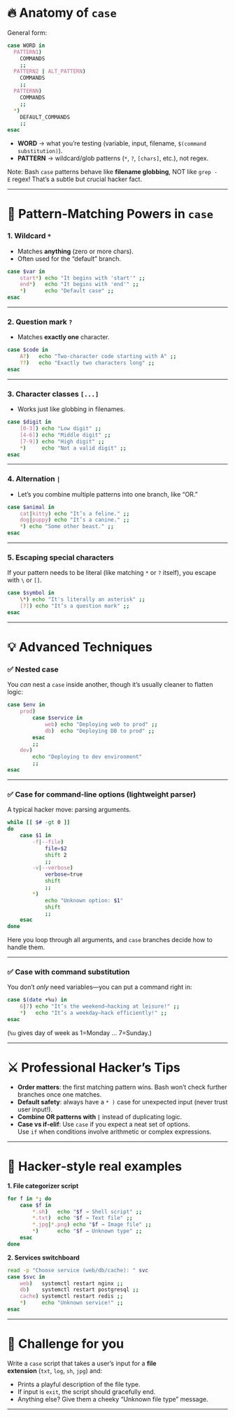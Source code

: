 # 🔥 Anatomy of `case`

General form:

```bash
case WORD in
  PATTERN1)
    COMMANDS
    ;;
  PATTERN2 | ALT_PATTERN)
    COMMANDS
    ;;
  PATTERNN)
    COMMANDS
    ;;
  *)
    DEFAULT_COMMANDS
    ;;
esac
```

- **WORD** → what you’re testing (variable, input, filename, `$(command substitution)`).
- **PATTERN** → wildcard/glob patterns (`*`, `?`, `[chars]`, etc.), not regex.

Note: Bash `case` patterns behave like **filename globbing**, NOT like `grep -E` regex! That’s a subtle but crucial hacker fact.

---
# 🔑 Pattern-Matching Powers in `case`

### 1. Wildcard `*`

- Matches **anything** (zero or more chars).
- Often used for the “default” branch.

```bash
case $var in
    start*) echo "It begins with 'start'" ;;
    end*)   echo "It begins with 'end'" ;;
    *)      echo "Default case" ;;
esac
```

---
### 2. Question mark `?`

- Matches **exactly one** character.

```bash
case $code in
    A?)   echo "Two-character code starting with A" ;;
    ??)   echo "Exactly two characters long" ;;
esac
```

---
### 3. Character classes `[...]`

- Works just like globbing in filenames.

```bash
case $digit in
    [0-3]) echo "Low digit" ;;
    [4-6]) echo "Middle digit" ;;
    [7-9]) echo "High digit" ;;
    *)     echo "Not a valid digit" ;;
esac
```

---
### 4. Alternation `|`

- Let’s you combine multiple patterns into one branch, like “OR.”

```bash
case $animal in
    cat|kitty) echo "It’s a feline." ;;
    dog|puppy) echo "It’s a canine." ;;
    *) echo "Some other beast." ;;
esac
```

---
### 5. Escaping special characters

If your pattern needs to be literal (like matching `*` or `?` itself), you escape with `\` or `[]`.

```bash
case $symbol in
    \*) echo "It's literally an asterisk" ;;
    [?]) echo "It’s a question mark" ;;
esac
```

---
# 💡 Advanced Techniques

### ✅ Nested case

You _can_ nest a `case` inside another, though it’s usually cleaner to flatten logic:

```bash
case $env in
    prod)
        case $service in
            web) echo "Deploying web to prod" ;;
            db)  echo "Deploying DB to prod" ;;
        esac
        ;;
    dev)
        echo "Deploying to dev environment"
        ;;
esac
```

---

### ✅ Case for command‑line options (lightweight parser)

A typical hacker move: parsing arguments.

```bash
while [[ $# -gt 0 ]]
do
    case $1 in
        -f|--file)
            file=$2
            shift 2
            ;;
        -v|--verbose)
            verbose=true
            shift
            ;;
        *)
            echo "Unknown option: $1"
            shift
            ;;
    esac
done
```

Here you loop through all arguments, and `case` branches decide how to handle them.

---
### ✅ Case with command substitution

You don’t _only_ need variables—you can put a command right in:

```bash
case $(date +%u) in
    6|7) echo "It’s the weekend—hacking at leisure!" ;;
    *)   echo "It’s a weekday—hack efficiently!" ;;
esac
```

(`%u` gives day of week as 1=Monday … 7=Sunday.)

---
# ⚔️ Professional Hacker’s Tips

- **Order matters**: the first matching pattern wins. Bash won’t check further branches once one matches.
- **Default safety**: always have a `* )` case for unexpected input (never trust user input!).
- **Combine OR patterns with `|`** instead of duplicating logic.
- **Case vs if-elif**: Use `case` if you expect a neat set of options. Use `if` when conditions involve arithmetic or complex expressions.

---
# 🚀 Hacker‑style real examples

**1. File categorizer script**

```bash
for f in *; do
    case $f in
        *.sh)   echo "$f → Shell script" ;;
        *.txt)  echo "$f → Text file" ;;
        *.jpg|*.png) echo "$f → Image file" ;;
        *)      echo "$f → Unknown type" ;;
    esac
done
```

**2. Services switchboard**

```bash
read -p "Choose service (web/db/cache): " svc
case $svc in
    web)   systemctl restart nginx ;;
    db)    systemctl restart postgresql ;;
    cache) systemctl restart redis ;;
    *)     echo "Unknown service!" ;;
esac
```

---
# 🎯 Challenge for you

Write a `case` script that takes a user’s input for a **file extension** (`txt`, `log`, `sh`, `jpg`) and:

- Prints a playful description of the file type.
- If input is `exit`, the script should gracefully end.
- Anything else? Give them a cheeky “Unknown file type” message.

---

